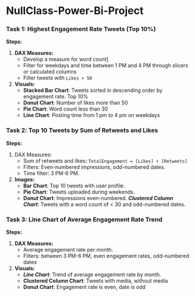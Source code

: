 # NullClass-Power-Bi-Project


### Task 1: Highest Engagement Rate Tweets (Top 10%)
**Steps:**
1. **DAX Measures:**
   - Develop a measure for word count]
   - Filter for weekdays and time between 1 PM and 4 PM through slicers or calculated columns
   - Filter tweets with `Likes > 50`
2. **Visuals:**
   - **Stacked Bar Chart**: Tweets sorted in descending order by engagement rate. Top 10% 
   - **Donut Chart**: Number of likes more than 50
   - **Pie Chart**: Word count less than 30 
   - **Line Chart**: Posting time from 1 pm to 4 pm on weekdays

### Task 2: Top 10 Tweets by Sum of Retweets and Likes
**Steps:**

1. DAX Measures:
   - Sum of retweets and likes: `TotalEngagement = [Likes] + [Retweets]`
   - Filters: Even-numbered impressions, odd-numbered dates.
   - Time filter: 3 PM-6 PM.
2. **Images:**
   - **Bar Chart**: Top 10 tweets with user profile.
   - **Pie Chart**: Tweets uploaded during weekends.
   - **Donut Chart**: Impressions even-numbered.
***Clustered Column Chart***: Tweets with a word count of < 30 and odd-numbered dates.

### Task 3: Line Chart of Average Engagement Rate Trend
**Steps:**
1. **DAX Measures:** 
   - Average engagement rate per month.
   - Filters: between 3 PM-6 PM, even engagement rates, odd-numbered dates
2. **Visuals:** 
   - ***Line Chart***: Trend of average engagement rate by month.
   - **Clustered Column Chart**: Tweets with media, without media
   - **Donut Chart**: Engagement rate is even, date is odd


